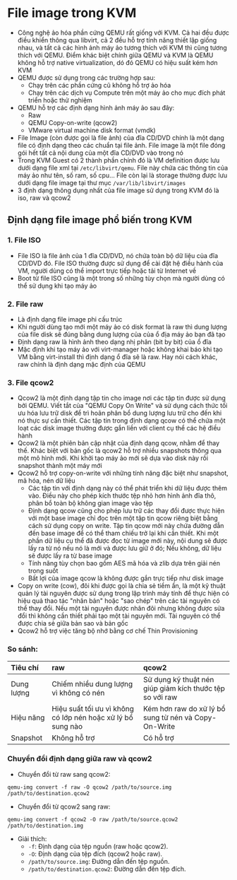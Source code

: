 # File image trong KVM
- Công nghệ ảo hóa phần cứng QEMU rất giống với KVM. Cả hai đều được điều khiển thông qua libvirt, cả 2 đều hỗ trợ tính năng thiết lập giống nhau, và tất cả các hình ảnh máy ảo tương thích với KVM thì cũng tương thích với QEMU. Điểm khác biệt chính giữa QEMU và KVM là QEMU không hỗ trợ native virtualization, dó đó QEMU có hiệu suất kém hơn KVM 
- QEMU được sử dụng trong các trường hợp sau: 
	+ Chạy trên các phần cứng cũ không hỗ trợ ảo hóa 
	+ Chạy trên các dịch vụ Compute trên một máy ảo cho mục đích phát triển hoặc thử nghiệm
- QEMU hỗ trợ các định dạng hình ảnh máy ảo sau đây:
	+ Raw
	+ QEMU Copy-on-write (qcow2)
	+ VMware virtual machine disk format (vmdk)
- File Image (còn được gọi là file ảnh) của đĩa CD/DVD chính là một dạng file có định dạng theo các chuẩn tại file ảnh. File image là một file đóng gói hết tất cả nội dung của một đĩa CD/DVD vào trong nó
- Trong KVM Guest có 2 thành phần chính đó là VM definition được lưu dưới dạng file xml tại `/etc/libvirt/qemu`. File này chứa các thông tin của máy ảo như tên, số ram, số cpu... File còn lại là storage thường được lưu dưới dạng file image tại thư mục `/var/lib/libvirt/images`
- 3 định dạng thông dụng nhất của file image sử dụng trong KVM đó là iso, raw và qcow2
## Định dạng file image phổ biến trong KVM 
### 1. File ISO
- File ISO là file ảnh của 1 đĩa CD/DVD, nó chứa toàn bộ dữ liệu của đĩa CD/DVD đó. File ISO thường được sử dụng để cài đặt hệ điều hành của VM, người dùng có thể import trực tiếp hoặc tải từ Internet về
- Boot từ file ISO cũng là một trong số những tùy chọn mà người dùng có thể sử dụng khi tạo máy ảo
### 2. File raw
- Là định dạng file image phi cấu trúc 
- Khi người dùng tạo mới một máy ảo có disk format là raw thì dung lượng của file disk sẽ đúng bằng dung lượng của của ổ địa máy ảo bạn đã tạo
- Định dạng raw là hình ảnh theo dạng nhị phân (bit by bit) của ổ đĩa
- Mặc định khi tạo máy ảo với virt-manager hoặc không khai báo khi tạo VM bằng virt-install thì định dạng ổ đĩa sẽ là raw. Hay nói cách khác, raw chính là định dạng mặc định của QEMU
### 3. File qcow2
- Qcow2 là một định dạng tập tin cho image nơi các tập tin được sử dụng bởi QEMU. Viết tắt của "QEMU Copy On Write" và sử dụng cách thức tối ưu hóa lưu trữ disk để trì hoãn phân bổ dung lượng lưu trữ cho đến khi nó thực sự cần thiết. Các tập tin trong định dạng qcow có thể chứa một loạt các disk image thường được gắn liền với client cụ thể các hệ điều hành
- Qcow2 là một phiên bản cập nhật của định dạng qcow, nhằm để thay thế. Khác biệt với bản gốc là qcow2 hỗ trợ nhiều snapshots thông qua một mô hình mới. Khi khởi tạo máy ảo mới sẽ dựa vào disk này rồi snapshot thành một máy mới 
- Qcow2 hỗ trợ copy-on-write với những tính năng đặc biệt như snapshot, mã hóa, nén dữ liệu
	+ Các tập tin với định dạng này có thể phát triển khi dữ liệu được thêm vào. Điều này cho phép kích thước tệp nhỏ hơn hình ảnh đĩa thô, phân bổ toàn bộ không gian image vào tệp
	+ Định dạng qcow cũng cho phép lưu trữ các thay đổi được thực hiện với một base image chỉ đọc trên một tập tin qcow riêng biệt bằng cách sử dụng copy on write. Tập tin qcow mới này chứa đường dẫn đến base image để có thể tham chiếu trở lại khi cần thiết. Khi một phần dữ liệu cụ thể đã được đọc từ image mới này, nội dung sẽ được lấy ra từ nó nếu nó là mới và được lưu giữ ở đó; Nếu không, dữ liệu sẽ được lấy ra từ base image
	+ Tính năng tùy chọn bao gồm AES mã hóa và zlib dựa trên giải nén trong suốt
	+ Bất lợi của image qcow là không được gắn trực tiếp như disk image
- Copy on write (cow), đôi khi được gọi là chia sẻ tiềm ẩn, là một kỹ thuật quản lý tài nguyên được sử dụng trong lập trình máy tính để thực hiện có hiệu quả thao tác "nhân bản" hoặc "sao chép" trên các tài nguyên có thể thay đổi. Nếu một tài nguyên được nhân đôi nhưng không được sửa đổi thì không cần thiết phải tạo một tài nguyên mới. Tài nguyên có thể được chia sẻ giữa bản sao và bản gốc
- Qcow2 hỗ trợ việc tăng bộ nhớ bằng cơ chế Thin Provisioning

### So sánh:
|Tiêu chí|raw|qcow2|
|:---|:---|:---|
|Dung lượng|Chiếm nhiều dung lượng vì không có nén|Sử dụng kỹ thuật nén giúp giảm kích thước tệp so với raw|
|Hiệu năng|Hiệu suất tối ưu vì không có lớp nén hoặc xử lý bổ sung nào|Kém hơn raw do xử lý bổ sung từ nén và Copy-On-Write|
|Snapshot|Không hỗ trợ|Có hỗ trợ|

### Chuyển đổi định dạng giữa raw và qcow2
- Chuyển đổi từ raw sang qcow2:

```
qemu-img convert -f raw -O qcow2 /path/to/source.img /path/to/destination.qcow2
```

- Chuyển đổi từ qcow2 sang raw:

```
qemu-img convert -f qcow2 -O raw /path/to/source.qcow2 /path/to/destination.img
```

- Giải thích:
  - `-f`: Định dạng của tệp nguồn (raw hoặc qcow2).
  - `-O`: Định dạng của tệp đích (qcow2 hoặc raw).
  - `/path/to/source.img`: Đường dẫn đến tệp nguồn.
  - `/path/to/destination.qcow2`: Đường dẫn đến tệp đích.

